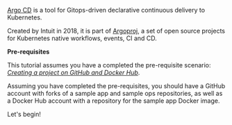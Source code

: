 [Argo CD](https://argoproj.github.io/argo-cd) is a tool for Gitops-driven declarative continuous delivery to Kubernetes.

Created by Intuit in 2018, it is part of [Argoproj](https://argoproj.github.io), a set of open source projects for Kubernetes native workflows, events, CI and CD.

**Pre-requisites**

This tutorial assumes you have a completed the pre-requisite scenario: [_Creating a project on GitHub and Docker Hub_](https://www.katacoda.com/markpollack/scenarios/github-dockerhub).

Assuming you have completed the pre-requisites, you should have a GitHub account with forks of a sample app and sample ops repositories, as well as a Docker Hub account with a repository for the sample app Docker image.



Let's begin!
